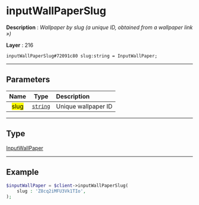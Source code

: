 # inputWallPaperSlug

**Description** : *Wallpaper by slug \(a unique ID, obtained from a wallpaper link &raquo;\)*

**Layer** : 216

```tl
inputWallPaperSlug#72091c80 slug:string = InputWallPaper;
```

---

## Parameters

| Name | Type | Description |
| :---: | :---: | :--- |
| <mark>slug</mark> | [`string`](type/string) | Unique wallpaper ID |

---

## Type

[InputWallPaper](type/InputWallPaper)

---

## Example

```php
$inputWallPaper = $client->inputWallPaperSlug(
	slug : 'Z8cq2iMFU3Vk1TIo',
);
```